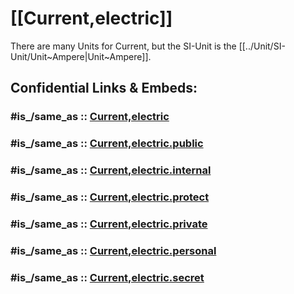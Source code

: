 
# [[Current,electric]]   

There are many Units for Current, but the SI-Unit is the [[../Unit/SI-Unit/Unit~Ampere|Unit~Ampere]]. 


## Confidential Links & Embeds: 

### #is_/same_as :: [Current,electric](/_Standards/Dimension/Current,electric.md) 

### #is_/same_as :: [Current,electric.public](/_public/Dimension/Current,electric.public.md) 

### #is_/same_as :: [Current,electric.internal](/_internal/Dimension/Current,electric.internal.md) 

### #is_/same_as :: [Current,electric.protect](/_protect/Dimension/Current,electric.protect.md) 

### #is_/same_as :: [Current,electric.private](/_private/Dimension/Current,electric.private.md) 

### #is_/same_as :: [Current,electric.personal](/_personal/Dimension/Current,electric.personal.md) 

### #is_/same_as :: [Current,electric.secret](/_secret/Dimension/Current,electric.secret.md)

